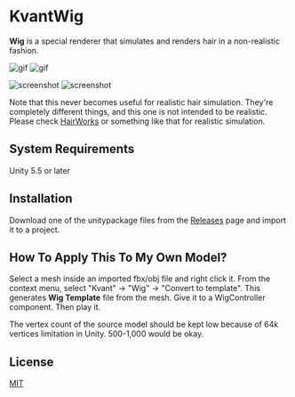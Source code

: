KvantWig
========

**Wig** is a special renderer that simulates and renders hair in a
non-realistic fashion.

![gif](http://i.imgur.com/Mtznb1y.gif)
![gif](http://i.imgur.com/61cZwQ7.gif)

![screenshot](http://i.imgur.com/yIdGoXz.png)
![screenshot](http://i.imgur.com/Mjr9BMy.png)

Note that this never becomes useful for realistic hair simulation. They're
completely different things, and this one is not intended to be realistic.
Please check [HairWorks] or something like that for realistic simulation.

[HairWorks]: https://developer.nvidia.com/hairworks

System Requirements
-------------------

Unity 5.5 or later

Installation
------------

Download one of the unitypackage files from the [Releases] page and import it
to a project.

[Releases]: https://github.com/keijiro/KvantWig/releases

How To Apply This To My Own Model?
----------------------------------

Select a mesh inside an imported fbx/obj file and right click it. From the
context menu, select "Kvant" -> "Wig" -> "Convert to template". This generates
**Wig Template** file from the mesh. Give it to a WigController component.
Then play it.

The vertex count of the source model should be kept low because of 64k
vertices limitation in Unity. 500-1,000 would be okay.

License
-------

[MIT](LICENSE.md)
